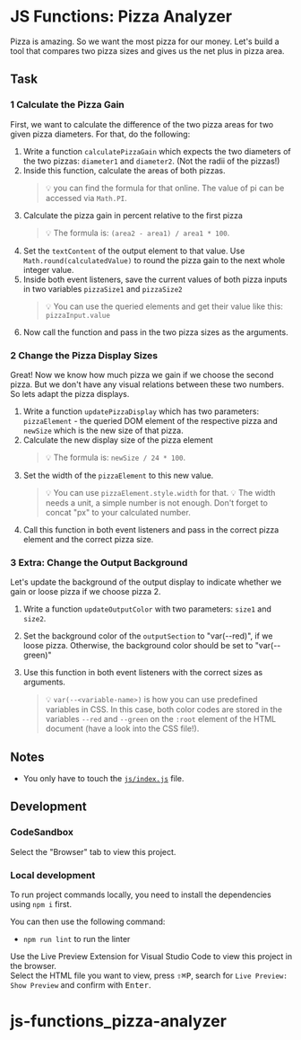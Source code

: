 # JS Functions: Pizza Analyzer

Pizza is amazing. So we want the most pizza for our money. Let's build a tool that compares two pizza sizes and gives us the net plus in pizza area.

## Task

### 1 Calculate the Pizza Gain

First, we want to calculate the difference of the two pizza areas for two given pizza diameters. For that, do the following:

1. Write a function `calculatePizzaGain` which expects the two diameters of the two pizzas: `diameter1` and `diameter2`. (Not the radii of the pizzas!)
2. Inside this function, calculate the areas of both pizzas.
   > 💡 you can find the formula for that online. The value of pi can be accessed via `Math.PI`.
3. Calculate the pizza gain in percent relative to the first pizza
   > 💡 The formula is: `(area2 - area1) / area1 * 100`.
4. Set the `textContent` of the output element to that value. Use `Math.round(calculatedValue)` to round the pizza gain to the next whole integer value.
5. Inside both event listeners, save the current values of both pizza inputs in two variables `pizzaSize1` and `pizzaSize2`
   > 💡 You can use the queried elements and get their value like this: `pizzaInput.value`
6. Now call the function and pass in the two pizza sizes as the arguments.

### 2 Change the Pizza Display Sizes

Great! Now we know how much pizza we gain if we choose the second pizza. But we don't have any visual relations between these two numbers. So lets adapt the pizza displays.

1. Write a function `updatePizzaDisplay` which has two parameters: `pizzaElement` - the queried DOM element of the respective pizza and `newSize` which is the new size of that pizza.
2. Calculate the new display size of the pizza element
   > 💡 The formula is: `newSize / 24 * 100`.
3. Set the width of the `pizzaElement` to this new value.
   > 💡 You can use `pizzaElement.style.width` for that.
   > 💡 The width needs a unit, a simple number is not enough. Don't forget to concat "px" to your calculated number.
4. Call this function in both event listeners and pass in the correct pizza element and the correct pizza size.

### 3 Extra: Change the Output Background

Let's update the background of the output display to indicate whether we gain or loose pizza if we choose pizza 2.

1. Write a function `updateOutputColor` with two parameters: `size1` and `size2`.
2. Set the background color of the `outputSection` to "var(--red)", if we loose pizza. Otherwise, the background color should be set to "var(--green)"
3. Use this function in both event listeners with the correct sizes as arguments.

   > 💡 `var(--<variable-name>)` is how you can use predefined variables in CSS. In this case, both color codes are stored in the variables `--red` and `--green` on the `:root` element of the HTML document (have a look into the CSS file!).

## Notes

- You only have to touch the [`js/index.js`](./js/index.js) file.

## Development

### CodeSandbox

Select the "Browser" tab to view this project.

### Local development

To run project commands locally, you need to install the dependencies using `npm i` first.

You can then use the following command:

- `npm run lint` to run the linter

Use the Live Preview Extension for Visual Studio Code to view this project in the browser.  
Select the HTML file you want to view, press <kbd>⇧</kbd><kbd>⌘</kbd><kbd>P</kbd>, search for `Live Preview: Show Preview` and confirm with <kbd>Enter</kbd>.
# js-functions_pizza-analyzer
